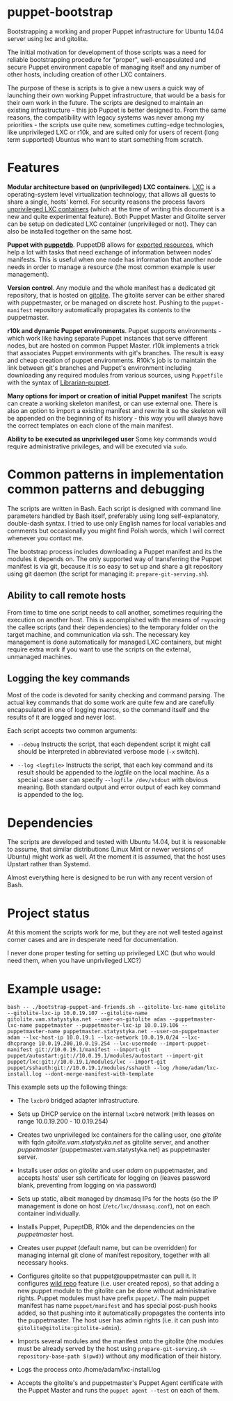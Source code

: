 # puppet-bootstrap
Bootstrapping a working and proper Puppet infrastructure for Ubuntu 14.04 server using lxc and gitolite.

The initial motivation for development of those scripts was a need for reliable bootstrapping procedure for "proper", well-encapsulated and secure Puppet environment capable of managing itself and any number of other hosts, including creation of other LXC containers. 

The purpose of these is scripts is to give a new users a quick way of launching their own working Puppet infrastructure, that would be a basis for their own work in the future. The scripts are designed to maintain an existing infrastructure - this job Puppet is better designed to. From the same reasons, the compatibility with legacy systems was never among my priorities - the scripts use quite new, sometimes cutting-edge technologies, like unprivileged LXC or r10k, and are suited only for users of recent (long term supported) Ubuntus who want to start something from scratch. 

# Features
**Modular architecture based on (unprivileged) LXC containers**. [LXC][5] is a operating-system level virtualization technology, that allows all guests to share a single, hosts' kernel.  For security reasons the process favors [unprivileged LXC containers][6] (which at the time of writing this document is a new and quite experimental feature). Both Puppet Master and Gitolite server can be setup on dedicated LXC container (unprivileged or not). They can also be installed together on the same host. 

**Puppet with [puppetdb][1]**. PuppetDB allows for [exported resources][2], which help a lot with tasks that need exchange of information between nodes' manifests. This is useful when one node has information that another node needs in order to manage a resource (the most common example is user management). 

**Version control**. Any module and the whole manifest has a dedicated git repository, that is hosted on [gitolite][4]. The gitolite server can be either shared with puppetmaster, or be managed on discrete host. Pushing to the `puppet-manifest` repository automatically propagates its contents to the puppetmaster.

**r10k and dynamic Puppet environments**. Puppet supports environments - which work like having separate Puppet instances that serve different nodes, but are hosted on common Puppet Master. r10k implements a trick that associates Puppet environments with git's branches. The result is easy and cheap creation of puppet environments. R10k's job is to maintain the link between git's branches and Puppet's environment including downloading any required modules from various sources, using `Puppetfile` with the syntax of [Librarian-puppet][3].

**Many options for import or creation of initial Puppet manifest** The scripts can create a working skeleton manifest, or can use external one. There is also an option to import a existing manifest and rewrite it so the skeleton will be appended on the beginning of its history - this way you will always have the correct templates on each clone of the main manifest.

**Ability to be executed as unprivileged user** Some key commands would require administrative privileges, and will be executed via `sudo`.

# Common patterns in implementation common patterns and debugging
The scripts are written in Bash. Each script is designed with command line parameters handled by Bash itself, preferably using long self-explanatory, double-dash syntax. I tried to use only English names for local variables and comments but occasionally you might find Polish words, which I will correct whenever you contact me. 

The bootstrap process includes downloading a Puppet manifest and its the modules it depends on. The only supported way of transferring the Puppet manifest is via git, because it is so easy to set up and share a git repository using git daemon (the script for managing it: `prepare-git-serving.sh`). 

## Ability to call remote hosts

From time to time one script needs to call another, sometimes requiring the execution on another host. This is accomplished with the means of `rsync`ing the callee scripts (and their dependencies) to the temporary folder on the target machine, and communication via ssh. The necessary key management is done automatically for managed LXC containers, but might require extra work if you want to use the scripts on the external, unmanaged machines.

## Logging the key commands

Most of the code is devoted for sanity checking and command parsing. The actual key commands that do some work are quite few and are carefully encapsulated in one of logging macros, so the command itself and the results of it are logged and never lost.

Each script accepts two common arguments:

* `--debug` Instructs the script, that each dependent script it might call should be interpreted in abbreviated verbose mode (`-x` switch). 

* `--log <logfile>` Instructs the script, that each key command and its result should be appended to the *logfile* on the local machine. As a special case user can specify `--logfile /dev/stdout` with obvious meaning. Both standard output and error output of each key command is appended to the log. 

# Dependencies
The scripts are developed and tested with Ubuntu 14.04, but it is reasonable to assume, that similar distributions (Linux Mint or newer versions of Ubuntu) might work as well. At the moment it is assumed, that the host uses Upstart rather than Systemd. 

Almost everything here is designed to be run with any recent version of Bash. 

# Project status
At this moment the scripts work for me, but they are not well tested against corner cases and are in desperate need for documentation. 

I never done proper testing for setting up privileged LXC (but who would need them, when you have unprivileged LXC?) 

# Example usage:

    bash -- ./bootstrap-puppet-and-friends.sh --gitolite-lxc-name gitolite --gitolite-lxc-ip 10.0.19.107 --gitolite-name gitolite.vam.statystyka.net --user-on-gitolite adas --puppetmaster-lxc-name puppetmaster --puppetmaster-lxc-ip 10.0.19.106 --puppetmaster-name puppetmaster.statystyka.net --user-on-puppetmaster adam --lxc-host-ip 10.0.19.1 --lxc-network 10.0.19.0/24 --lxc-dhcprange 10.0.19.200,10.0.19.254 --lxc-usermode --import-puppet-manifest git://10.0.19.1/manifest --import-git puppet/autostart:git://10.0.19.1/modules/autostart --import-git puppet/lxc:git://10.0.19.1/modules/lxc --import-git puppet/sshauth:git://10.0.19.1/modules/sshauth --log /home/adam/lxc-install.log --dont-merge-manifest-with-template



This example sets up the following things:
* The `lxcbr0` bridged adapter infrastructure.
* Sets up DHCP service on the internal `lxcbr0` network (with leases on range 10.0.19.200 - 10.0.19.254)
* Creates two unprivileged lxc containers for the calling user, one *gitolite* with fqdn *gitolite.vam.statystyka.net* as gitolite server, and another *puppetmaster* (puppetmaster.vam.statystyka.net) as puppetmaster server.
* Installs user *adas* on *gitolite* and user *adam* on puppetmaster, and accepts hosts' user ssh certificate for logging on (leaves password blank, preventing from logging on via password)
* Sets up static, albeit managed by dnsmasq IPs for the hosts (so the IP management is done on host (`/etc/lxc/dnsmasq.conf`), not on each container individually.
* Installs Puppet, PupeptDB, R10k and the dependencies on the *puppetmaster* host. 
* Creates user *puppet* (default name, but can be overridden) for managing internal git clone of manifest repository, together with all necessary hooks.
* Configures gitolite so that puppet@puppetmaster can pull it. It configures [wild repo][7] feature (i.e. user created repos), so that adding a new puppet module to the gitolite can be done without administrative rights. Puppet modules must have prefix `puppet/`. The main puppet manifest has name `puppet/manifest` and has special post-push hooks added, so that pushing into it automatically propagates the contents into the puppetmaster. The host user has admin rights (i.e. it can push into `gitolite@gitolite:gitolite-admin`).
* Imports several modules and the manifest onto the gitolite (the modules must be already served by the host using `prepare-git-serving.sh --repository-base-path $(pwd)`) without any modification of their history. 
* Logs the process onto /home/adam/lxc-install.log
* Accepts the gitolite's and puppetmaster's Puppet Agent certificate with the Puppet Master and runs the `puppet agent --test` on each of them. 




  [1]: https://docs.puppetlabs.com/puppetdb/
  [2]: https://docs.puppetlabs.com/puppet/latest/reference/lang_exported.html
  [3]: https://github.com/rodjek/librarian-puppet
  [4]: http://gitolite.com/gitolite/index.html
  [5]: http://en.wikipedia.org/wiki/LXC
  [6]: https://www.stgraber.org/2014/01/17/lxc-1-0-unprivileged-containers/
  [7]: http://gitolite.com/gitolite/wild.html